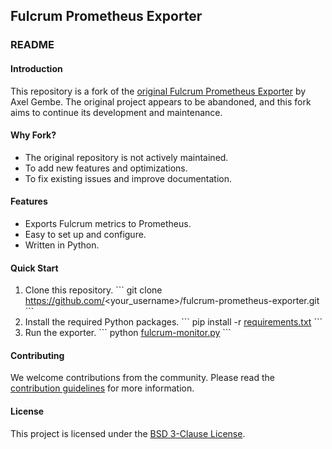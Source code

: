 ## Fulcrum Prometheus Exporter

### README 

#### Introduction
This repository is a fork of the [original Fulcrum Prometheus Exporter](https://github.com/EchterAgo/fulcrum-prometheus-exporter) by Axel Gembe. The original project appears to be abandoned, and this fork aims to continue its development and maintenance.

#### Why Fork?
- The original repository is not actively maintained.
- To add new features and optimizations.
- To fix existing issues and improve documentation.

#### Features
- Exports Fulcrum metrics to Prometheus.
- Easy to set up and configure.
- Written in Python.

#### Quick Start
1. Clone this repository.
   \```
   git clone https://github.com/<your_username>/fulcrum-prometheus-exporter.git
   \```
2. Install the required Python packages.
   \```
   pip install -r [requirements.txt](https://github.com/federicociro/fulcrum-prometheus-exporter/blob/main/requirements.txt)
   \```
3. Run the exporter.
   \```
   python [fulcrum-monitor.py](https://github.com/federicociro/fulcrum-prometheus-exporter/blob/main/fulcrum-monitor.py)
   \```

#### Contributing
We welcome contributions from the community. Please read the [contribution guidelines](CONTRIBUTING.md) for more information.

#### License
This project is licensed under the [BSD 3-Clause License](https://github.com/federicociro/fulcrum-prometheus-exporter/blob/main/LICENSE).

